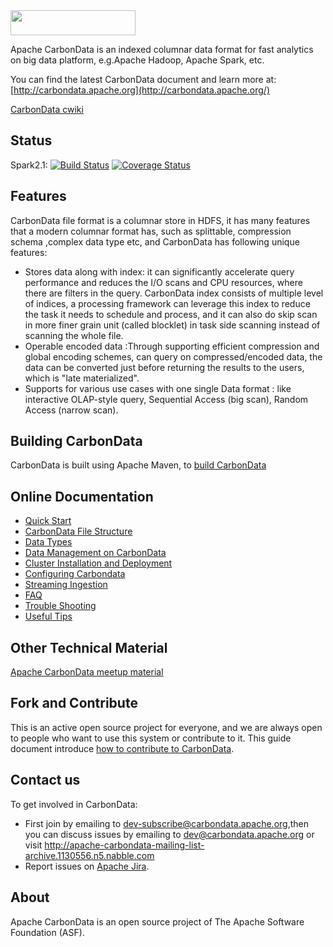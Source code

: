 <!--
    Licensed to the Apache Software Foundation (ASF) under one or more 
    contributor license agreements.  See the NOTICE file distributed with
    this work for additional information regarding copyright ownership. 
    The ASF licenses this file to you under the Apache License, Version 2.0
    (the "License"); you may not use this file except in compliance with 
    the License.  You may obtain a copy of the License at

      http://www.apache.org/licenses/LICENSE-2.0

    Unless required by applicable law or agreed to in writing, software 
    distributed under the License is distributed on an "AS IS" BASIS, 
    WITHOUT WARRANTIES OR CONDITIONS OF ANY KIND, either express or implied.
    See the License for the specific language governing permissions and 
    limitations under the License.
-->

<img src="/docs/images/CarbonData_logo.png" width="200" height="40">

Apache CarbonData is an indexed columnar data format for fast analytics on big data platform, e.g.Apache Hadoop, Apache Spark, etc.

You can find the latest CarbonData document and learn more at:
[http://carbondata.apache.org](http://carbondata.apache.org/)

[CarbonData cwiki](https://cwiki.apache.org/confluence/display/CARBONDATA/)

## Status
Spark2.1:
[![Build Status](https://builds.apache.org/buildStatus/icon?job=carbondata-master-spark-2.1)](https://builds.apache.org/view/A-D/view/CarbonData/job/carbondata-master-spark-2.1/badge/icon)
[![Coverage Status](https://coveralls.io/repos/github/apache/carbondata/badge.svg?branch=master)](https://coveralls.io/github/apache/carbondata?branch=master)
## Features
CarbonData file format is a columnar store in HDFS, it has many features that a modern columnar format has, such as splittable, compression schema ,complex data type etc, and CarbonData has following unique features:
* Stores data along with index: it can significantly accelerate query performance and reduces the I/O scans and CPU resources, where there are filters in the query.  CarbonData index consists of multiple level of indices, a processing framework can leverage this index to reduce the task it needs to schedule and process, and it can also do skip scan in more finer grain unit (called blocklet) in task side scanning instead of scanning the whole file. 
* Operable encoded data :Through supporting efficient compression and global encoding schemes, can query on compressed/encoded data, the data can be converted just before returning the results to the users, which is "late materialized". 
* Supports for various use cases with one single Data format : like interactive OLAP-style query, Sequential Access (big scan), Random Access (narrow scan). 

## Building CarbonData
CarbonData is built using Apache Maven, to [build CarbonData](https://github.com/apache/carbondata/blob/master/build)

## Online Documentation
* [Quick Start](https://github.com/apache/carbondata/blob/master/docs/quick-start-guide.md)
* [CarbonData File Structure](https://github.com/apache/carbondata/blob/master/docs/file-structure-of-carbondata.md)
* [Data Types](https://github.com/apache/carbondata/blob/master/docs/supported-data-types-in-carbondata.md)
* [Data Management on CarbonData](https://github.com/apache/carbondata/blob/master/docs/data-management-on-carbondata.md)
* [Cluster Installation and Deployment](https://github.com/apache/carbondata/blob/master/docs/installation-guide.md)
* [Configuring Carbondata](https://github.com/apache/carbondata/blob/master/docs/configuration-parameters.md)
* [Streaming Ingestion](https://github.com/apache/carbondata/blob/master/docs/streaming-guide.md)
* [FAQ](https://github.com/apache/carbondata/blob/master/docs/faq.md)
* [Trouble Shooting](https://github.com/apache/carbondata/blob/master/docs/troubleshooting.md)
* [Useful Tips](https://github.com/apache/carbondata/blob/master/docs/useful-tips-on-carbondata.md)

## Other Technical Material
[Apache CarbonData meetup material](https://cwiki.apache.org/confluence/pages/viewpage.action?pageId=66850609)

## Fork and Contribute
This is an active open source project for everyone, and we are always open to people who want to use this system or contribute to it. 
This guide document introduce [how to contribute to CarbonData](https://github.com/apache/carbondata/blob/master/docs/How-to-contribute-to-Apache-CarbonData.md).

## Contact us
To get involved in CarbonData:

* First join by emailing to [dev-subscribe@carbondata.apache.org](mailto:dev-subscribe@carbondata.apache.org),then you can discuss issues by emailing to [dev@carbondata.apache.org](mailto:dev@carbondata.apache.org) or visit http://apache-carbondata-mailing-list-archive.1130556.n5.nabble.com
* Report issues on [Apache Jira](https://issues.apache.org/jira/browse/CARBONDATA).

## About
Apache CarbonData is an open source project of The Apache Software Foundation (ASF).

